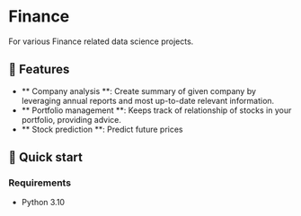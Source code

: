 # Finance
For various Finance related data science projects.

## 🎯 Features
- ** Company analysis **: Create summary of given company by leveraging annual reports and most up-to-date relevant information.
- ** Portfolio management **: Keeps track of relationship of stocks in your portfolio, providing advice.
- ** Stock prediction **: Predict future prices


## 🚀 Quick start
### Requirements
- Python 3.10
